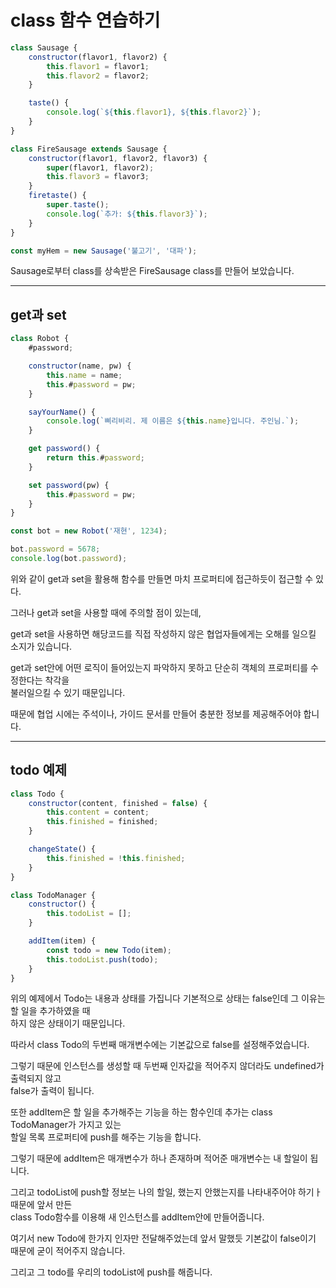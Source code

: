 # class 함수 연습하기

```js
class Sausage {
    constructor(flavor1, flavor2) {
        this.flavor1 = flavor1;
        this.flavor2 = flavor2;
    }

    taste() {
        console.log(`${this.flavor1}, ${this.flavor2}`);
    }
}

class FireSausage extends Sausage {
    constructor(flavor1, flavor2, flavor3) {
        super(flavor1, flavor2);
        this.flavor3 = flavor3;
    }
    firetaste() {
        super.taste();
        console.log(`추가: ${this.flavor3}`);
    }
}

const myHem = new Sausage('불고기', '대파');
```

Sausage로부터 class를 상속받은 FireSausage class를 만들어 보았습니다.

---

## get과 set

```js
class Robot {
    #password;

    constructor(name, pw) {
        this.name = name;
        this.#password = pw;
    }

    sayYourName() {
        console.log(`삐리비리. 제 이름은 ${this.name}입니다. 주인님.`);
    }

    get password() {
        return this.#password;
    }

    set password(pw) {
        this.#password = pw;
    }
}

const bot = new Robot('재현', 1234);

bot.password = 5678;
console.log(bot.password);
```

위와 같이 get과 set을 활용해 함수를 만들면 마치 프로퍼티에 접근하듯이 접근할 수 있다.

그러나 get과 set을 사용할 때에 주의할 점이 있는데,

get과 set을 사용하면 해당코드를 직접 작성하지 않은 협업자들에게는 오해를 일으킬 소지가 있습니다.

get과 set안에 어떤 로직이 들어있는지 파악하지 못하고 단순히 객체의 프로퍼티를 수정한다는 착각을  
불러일으킬 수 있기 때문입니다.

때문에 협업 시에는 주석이나, 가이드 문서를 만들어 충분한 정보를 제공해주어야 합니다.

---

## todo 예제

```js
class Todo {
    constructor(content, finished = false) {
        this.content = content;
        this.finished = finished;
    }

    changeState() {
        this.finished = !this.finished;
    }
}

class TodoManager {
    constructor() {
        this.todoList = [];
    }

    addItem(item) {
        const todo = new Todo(item);
        this.todoList.push(todo);
    }
}
```

위의 예제에서 Todo는 내용과 상태를 가집니다 기본적으로 상태는 false인데 그 이유는 할 일을 추가하였을 때  
하지 않은 상태이기 때문입니다.

따라서 class Todo의 두번째 매개변수에는 기본값으로 false를 설정해주었습니다.

그렇기 때문에 인스턴스를 생성할 때 두번째 인자값을 적어주지 않더라도 undefined가 출력되지 않고  
false가 출력이 됩니다.

또한 addItem은 할 일을 추가해주는 기능을 하는 함수인데 추가는 class TodoManager가 가지고 있는  
할일 목록 프로퍼티에 push를 해주는 기능을 합니다.

그렇기 때문에 addItem은 매개변수가 하나 존재하며 적어준 매개변수는 내 할일이 됩니다.

그리고 todoList에 push할 정보는 나의 할일, 했는지 안했는지를 나타내주어야 하기ㅏ 때문에 앞서 만든  
class Todo함수를 이용해 새 인스턴스를 addItem안에 만들어줍니다.

여기서 new Todo에 한가지 인자만 전달해주었는데 앞서 말했듯 기본값이 false이기 때문에 굳이 적어주지 않습니다.

그리고 그 todo를 우리의 todoList에 push를 해줍니다.
